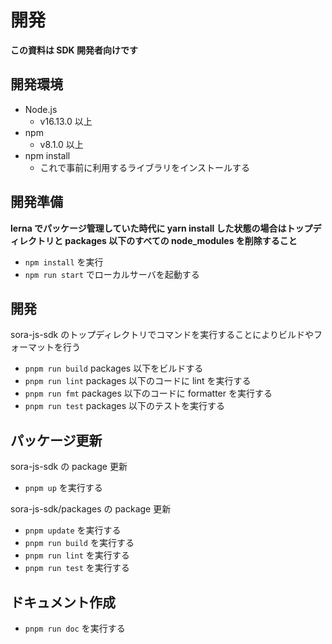 # 開発

**この資料は SDK 開発者向けです**

## 開発環境

- Node.js
  - v16.13.0 以上
- npm
  - v8.1.0 以上
- npm install
  - これで事前に利用するライブラリをインストールする

## 開発準備

**lerna でパッケージ管理していた時代に yarn install した状態の場合はトップディレクトリと packages 以下のすべての node_modules を削除すること**

- `npm install` を実行
- `npm run start` でローカルサーバを起動する

## 開発

sora-js-sdk のトップディレクトリでコマンドを実行することによりビルドやフォーマットを行う

- `pnpm run build` packages 以下をビルドする
- `pnpm run lint` packages 以下のコードに lint を実行する
- `pnpm run fmt` packages 以下のコードに formatter を実行する
- `pnpm run test` packages 以下のテストを実行する

## パッケージ更新

sora-js-sdk の package 更新

- `pnpm up` を実行する

sora-js-sdk/packages の package 更新

- `pnpm update` を実行する
- `pnpm run build` を実行する
- `pnpm run lint` を実行する
- `pnpm run test` を実行する

## ドキュメント作成

- `pnpm run doc` を実行する
